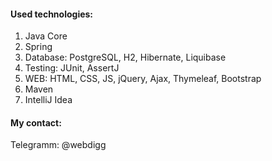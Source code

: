 #### Used technologies:
1. Java Core
2. Spring 
3. Database: PostgreSQL, H2, Hibernate, Liquibase
4. Testing: JUnit, AssertJ
5. WEB: HTML, CSS, JS, jQuery, Ajax, Thymeleaf, Bootstrap
6. Maven
7. IntelliJ Idea

#### My contact:
Telegramm: @webdigg

<!--
**ftptpf/ftptpf** is a ✨ _special_ ✨ repository because its `README.md` (this file) appears on your GitHub profile.

Here are some ideas to get you started:

- 🔭 I’m currently working on ...
- 🌱 I’m currently learning ...
- 👯 I’m looking to collaborate on ...
- 🤔 I’m looking for help with ...
- 💬 Ask me about ...
- 📫 How to reach me: ...
- 😄 Pronouns: ...
- ⚡ Fun fact: ...
-->
